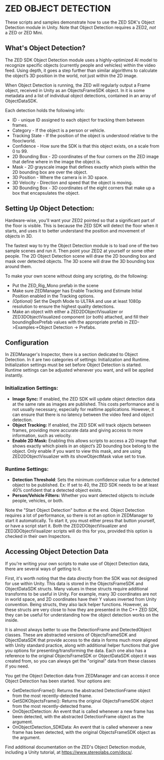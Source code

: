 # ZED OBJECT DETECTION

These scripts and samples demonstrate how to use the ZED SDK's Object Detection module in Unity. Note that Object Detection requires a ZED2, *not* a ZED or ZED Mini.


## What's Object Detection? 

The ZED SDK Object Detection module uses a highly-optimized AI model to recognize specific objects (currently people and vehicles) within the video feed. Using depth, it goes a step further than similar algorithms to calculate the object’s 3D position in the world, not just within the 2D image.

When Object Detection is running, the ZED will regularly output a Frame object, received in Unity as an ObjectsFrameSDK object. In it is some metadata and a list of individual object detections, contained
in an array of ObjectDataSDK. 

Each detection holds the following info: 

- ID - unique ID assigned to each object for tracking them between frames.
- Category - If the object is a person or vehicle.
- Tracking State - If the position of the object is understood relative to the floor/world.
- Confidence - How sure the SDK is that this object exists, on a scale from 0 to 99.
- 2D Bounding Box - 2D coordinates of the four corners on the ZED image that define where in the image the object is.
- Mask - 2D grayscale image that defines exactly which pixels within the 2D bounding box are over the object.
- 3D Position - Where the camera is in 3D space.
- 3D Velocity - Direction and speed that the object is moving. 
- 3D Bounding Box - 3D coordinates of the eight corners that make up a box that encapsulates the object. 


## Setting Up Object Detection: 

Hardware-wise, you'll want your ZED2 pointed so that a significant part of the floor is visible. This is because the ZED SDK will detect the floor when it starts, and uses it to better understand the position and movement of objects in 3D. 

The fastest way to try the Object Detection module is to load one of the two sample scenes and run it. Then point your ZED2 at yourself or some other people. The 2D Object Detection scene will draw the 2D bounding box and mask over detected objects. The 3D scene will draw the 3D bounding box around them. 

To make your own scene without doing any scripting, do the following: 

- Put the ZED_Rig_Mono prefab in the scene
- Make sure ZEDManager has Enable Tracking and Estimate Initial Position enabled in the Tracking options.
- *(Optional)* Set the Depth Mode to ULTRA and use at least 1080p resolution to ensure the highest quality detections. 
- Make an object with either a ZED2DObjectVisualizer or ZED3DObjectVisualized component (or both) attached, and fill their boundingBoxPrefab values with the appropriate prefab in ZED->Examples->Object Detection -> Prefabs. 


## Configuration

In ZEDManager's Inspector, there is a section dedicated to Object Detection. In it are two categories of settings: Initialization and Runtime. Initialization settings must be set before Object Detection is started. Runtime settings can be adjusted whenever you want, and will be applied instantly. 

### Initialization Settings: 

- **Image Sync:** If enabled, the ZED SDK will update object detection data at the same rate as images are published. This costs performance and is not usually necessary, especially for realtime applications. However, it can ensure that there is no latency between the video feed and object detection. 
- **Object Tracking:** If enabled, the ZED SDK will track objects between frames, providing more accurate data and giving access to more information, such as velocity. 
- **Enable 2D Mask:** Enabling this allows scripts to access a 2D image that shows exactly which pixels in an object’s 2D bounding box belong to the object. Only enable if you want to view this mask, and are using ZED2DObjectVisualizer with its showObjectMask value set to true. 

### Runtime Settings: 

- **Detection Threshold**: Sets the minimum confidence value for a detected object to be published. Ex: If set to 40, the ZED SDK needs to be at least 40% confident that a detected object exists.
- **Person/Vehicle Filters:** Whether you want detected objects to include people, vehicles, or both. 

Note the "Start Object Detection" button at the end. Object Detection requires a lot of performance, so there is not an option in ZEDManager to start it automatically. To start it, you must either press that button yourself, or have a script start it. Both the ZED2DObjectVisualizer and ZED3DObjectVisualizer scripts will do this for you, provided this option is checked in their own Inspectors. 


## Accessing Object Detection Data

If you're writing your own scripts to make use of Object Detection data, there are several ways of getting to it. 

First, it's worth noting that the data *directly* from the SDK was not designed for use within Unity. This data is stored in the ObjectsFrameSDK and ObjectDataSDK structs. Many values in these structs require additional transforms to be useful in Unity. For example, many 3D coordinates are not in world space, and 2D coordinates have their Y values inverted from Unity convention. Being structs, they also lack helper functions. However, as these structs are very close to how they are presented in the C++ ZED SDK, they can be useful for understanding how the object detection works on the inside. 

It is almost always better to use the DetectionFrame and DetectedObject classes. These are abstracted versions of ObjectsFrameSDK and ObjectDataSDK that provide access to the data in forms much more aligned with Unity standard practice, along with additional helper functions that give you options for presenting/transforming the data. Each one also has a reference to the original ObjectsFrameSDK or ObjectDataSDK object it was created from, so you can always get the "original" data from these classes if you need. 

You get the Object Detection data from ZEDManager and can access it once Object Detection has been started. Your options are: 

- GetDetectionFrame(): Returns the abstracted DetectionFrame object from the most recently-detected frame. 
- GetSDKObjectsFrame(): Returns the original ObjectsFrameSDK object from the most recently-detected frame. 
- OnObjectDetection: An event that is called whenever a new frame has been detected, with the abstracted DetectionFrame object as the argument. 
- OnObjectDetection_SDKData: An event that is called whenever a new frame has been detected, with the original ObjectsFrameSDK object as the argument. 

Find additional documentation on the ZED's Object Detection module, including a Unity tutorial, at https://www.stereolabs.com/docs/.

